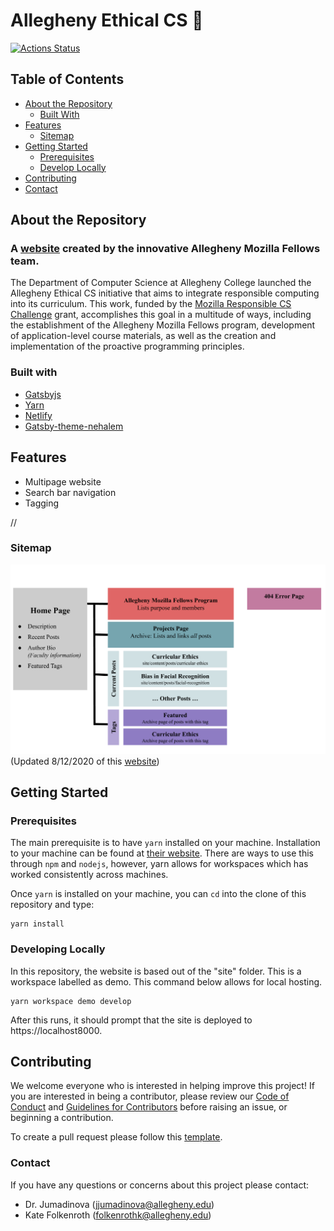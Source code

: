 # Allegheny Ethical CS :crocodile:

[![Actions Status](https://github.com/Allegheny-Mozilla-Fellows/EthicalCSWebsite/workflows/build/badge.svg)](https://github.com/Allegheny-Mozilla-Fellows/EthicalCSWebsite/actions)

## Table of Contents
* [About the Repository](#about-the-repository)
  + [Built With](#built-with)
* [Features](#features)
  + [Sitemap](#sitemap)
* [Getting Started](#getting-started)
  + [Prerequisites](#prerequisites)
  + [Develop Locally](#develop-locally)
* [Contributing](#contributing)
* [Contact](#contact)


## About the Repository

### A [website](https://csethics.allegheny.edu) created by the innovative Allegheny Mozilla Fellows team.  

The Department of Computer Science at Allegheny College launched the Allegheny Ethical CS initiative that aims to integrate responsible computing into its curriculum. This work, funded by the [Mozilla Responsible CS Challenge](https://foundation.mozilla.org/en/initiatives/responsible-cs/) grant, accomplishes this goal in a multitude of ways, including the establishment of the Allegheny Mozilla Fellows program, development of application-level course materials, as well as the creation and implementation of the proactive programming principles.

### Built with

  * [Gatsbyjs](https://www.gatsbyjs.org/)
  * [Yarn](https://classic.yarnpkg.com/en/)
  * [Netlify](https://www.netlify.com/)
  * [Gatsby-theme-nehalem](https://github.com/nehalist/gatsby-theme-nehalem)

## Features
* Multipage website
* Search bar navigation
* Tagging

//

### Sitemap
![Sitemap image](./site/content/assets/Sitemap.png)
(Updated 8/12/2020 of this [website](https://csethics.allegheny.edu))

## Getting Started

### Prerequisites
The main prerequisite is to have `yarn` installed on your machine. Installation to your machine can be found at [their website](https://classic.yarnpkg.com/en/docs/install). There are ways to use this through `npm` and `nodejs`, however, yarn allows for workspaces which has worked consistently across machines.

Once `yarn` is installed on your machine, you can `cd` into the clone of this repository and type:

```
yarn install
```

### Developing Locally
In this repository, the website is based out of the "site" folder. This is a workspace labelled as demo. This command below allows for local hosting.
```
yarn workspace demo develop
```
After this runs, it should prompt that the site is deployed to https://localhost8000.


## Contributing

We welcome everyone who is interested in helping improve this project! If you are interested in being a contributor, please review our [Code of Conduct](./CODE_OF_CONDUCT.md) and [Guidelines for Contributors](./CONTRIBUTING.md) before raising an issue, or beginning a contribution.

To create a pull request please follow this [template](./pull_request_template.md).

### Contact

If you have any questions or concerns about this project please contact:

- Dr. Jumadinova (jjumadinova@allegheny.edu)
- Kate Folkenroth (folkenrothk@allegheny.edu)
